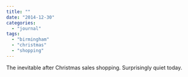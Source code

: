 ```yaml
---
title: ""
date: "2014-12-30"
categories: 
  - "journal"
tags: 
  - "birmingham"
  - "christmas"
  - "shopping"
---
```


The inevitable after Christmas sales shopping. Surprisingly quiet today.
